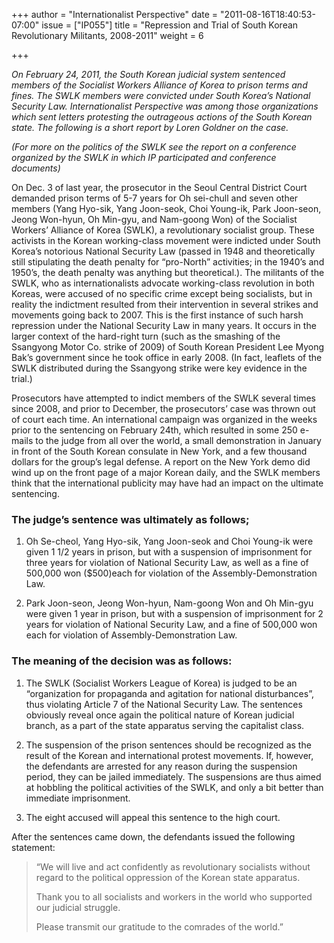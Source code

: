 +++
author = "Internationalist Perspective"
date = "2011-08-16T18:40:53-07:00"
issue = ["IP055"]
title = "Repression and Trial of South Korean Revolutionary Militants, 2008-2011"
weight = 6

+++

*On February 24, 2011, the South Korean judicial system sentenced members of the Socialist Workers Alliance of Korea to prison terms and fines. The SWLK members were convicted under South Korea’s National Security Law. Internationalist Perspective was among those organizations which sent letters protesting the outrageous actions of the South Korean state. The following is a short report by Loren Goldner on the case.*

*(For more on the politics of the SWLK see the report on a conference organized by the SWLK in which IP participated and conference documents)*

On Dec. 3 of last year, the prosecutor in the Seoul Central District Court demanded prison terms of 5-7 years for Oh sei-chull and seven other members (Yang Hyo-sik, Yang Joon-seok, Choi Young-ik, Park Joon-seon, Jeong Won-hyun, Oh Min-gyu, and Nam-goong Won) of the Socialist Workers’ Alliance of Korea (SWLK), a revolutionary socialist group. These activists in the Korean working-class movement were indicted under South Korea’s notorious National Security Law (passed in 1948 and theoretically still stipulating the death penalty for “pro-North” activities; in the 1940’s and 1950’s, the death penalty was anything but theoretical.). The militants of the SWLK, who as internationalists advocate working-class revolution in both Koreas, were accused of no specific crime except being socialists, but in reality the indictment resulted from their intervention in several strikes and movements going back to 2007. This is the first instance of such harsh repression under the National Security Law in many years. It occurs in the larger context of the hard-right turn (such as the smashing of the Ssangyong Motor Co. strike of 2009) of South Korean President Lee Myong Bak’s government since he took office in early 2008. (In fact, leaflets of the SWLK distributed during the Ssangyong strike were key evidence in the trial.)

Prosecutors have attempted to indict members of the SWLK several times since 2008, and prior to December, the prosecutors’ case was thrown out of court each time. An international campaign was organized in the weeks prior to the sentencing on February 24th, which resulted in some 250 e-mails to the judge from all over the world, a small demonstration in January in front of the South Korean consulate in New York, and a few thousand dollars for the group’s legal defense. A report on the New York demo did wind up on the front page of a major Korean daily, and the SWLK members think that the international publicity may have had an impact on the ultimate sentencing.

### The judge’s sentence was ultimately as follows;

1. Oh Se-cheol, Yang Hyo-sik, Yang Joon-seok and Choi Young-ik were given 1 1/2 years in prison, but with a suspension of imprisonment for three years for violation of National Security Law, as well as a fine of 500,000 won ($500)each for violation of the Assembly-Demonstration Law.

2. Park Joon-seon, Jeong Won-hyun, Nam-goong Won and Oh Min-gyu were given 1 year in prison, but with a suspension of imprisonment for 2 years for violation of National Security Law, and a fine of 500,000 won each for violation of Assembly-Demonstration Law.

### The meaning of the decision was as follows:

1. The SWLK (Socialist Workers League of Korea) is judged to be an “organization for propaganda and agitation for national disturbances”, thus violating Article 7 of the National Security Law. The sentences obviously reveal once again the political nature of Korean judicial branch, as a part of the state apparatus serving the capitalist class.

2. The suspension of the prison sentences should be recognized as the result of the Korean and international protest movements. If, however, the defendants are arrested for any reason during the suspension period, they can be jailed immediately. The suspensions are thus aimed at hobbling the political activities of the SWLK, and only a bit better than immediate imprisonment.

3. The eight accused will appeal this sentence to the high court.

After the sentences came down, the defendants issued the following statement:

>  “We will live and act confidently as revolutionary socialists without regard to the political oppression of the Korean state apparatus.
>  
>  Thank you to all socialists and workers in the world who supported our judicial struggle.
>
>  Please transmit our gratitude to the comrades of the world.”